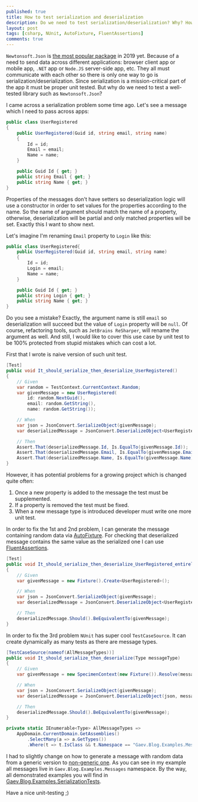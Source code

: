 ```yaml
---
published: true
title: How to test serialization and deserialization
description: Do we need to test serialization/deserialization? Why? How?
layout: post
tags: [csharp, NUnit, AutoFixture, FluentAssertions]
comments: true
---
```


`Newtonsoft.Json` is [the most popular package](https://www.nuget.org/stats/packages) in 2019 yet. Because of a need to send data across different applications: browser client app or mobile app, `.NET` app or `Node.JS` server-side app, etc. They all must communicate with each other so there is only one way to go is serialization/deserialization. Since serialization is a mission-critical part of the app it must be proper unit tested. But why do we need to test a well-tested library such as `Newtonsoft.Json`?

I came across a serialization problem some time ago. Let's see a message which I need to pass across apps:

```c#
public class UserRegistered
{
    public UserRegistered(Guid id, string email, string name)
    {
        Id = id;
        Email = email;
        Name = name;
    }

    public Guid Id { get; }
    public string Email { get; }
    public string Name { get; }
}
```

Properties of the messages don't have setters so deserialization logic will use a constructor in order to set values for the properties according to the name. So the name of argument should match the name of a property, otherwise, deserialization will be partial and only matched properties will be set. Exactly this I want to show next.

Let's imagine I'm renaming `Email` property to `Login` like this:

```c#
public class UserRegistered{
    public UserRegistered(Guid id, string email, string name)
    {
        Id = id;
        Login = email;
        Name = name;
    }

    public Guid Id { get; }
    public string Login { get; }
    public string Name { get; }
}
```

Do you see a mistake? Exactly, the argument name is still `email` so deserialization will succeed but the value of `Login` property will be `null`. Of course, refactoring tools, such as `JetBrains ReSharper`, will rename the argument as well. And still, I would like to cover this use case by unit test to be 100% protected from stupid mistakes which can cost a lot.

First that I wrote is naive version of such unit test.

```c#
[Test]
public void It_should_serialize_then_deserialize_UserRegistered()
{
    // Given
    var random = TestContext.CurrentContext.Random;
    var givenMessage = new UserRegistered(
        id: random.NextGuid(),
        email: random.GetString(),
        name: random.GetString());

    // When
    var json = JsonConvert.SerializeObject(givenMessage);
    var deserializedMessage = JsonConvert.DeserializeObject<UserRegistered>(json);

    // Then
    Assert.That(deserializedMessage.Id, Is.EqualTo(givenMessage.Id));
    Assert.That(deserializedMessage.Email, Is.EqualTo(givenMessage.Email));
    Assert.That(deserializedMessage.Name, Is.EqualTo(givenMessage.Name));
}
```

However, it has potential problems for a growing project which is changed quite often: 
1. Once a new property is added to the message the test must be supplemented.
2. If a property is removed the test must be fixed.
3. When a new message type is introduced developer must write one more unit test.

In order to fix the 1st and 2nd problem, I can generate the message containing random data via [AutoFixture](https://www.nuget.org/packages/AutoFixture). For checking that deserialized message contains the same value as the serialized one I can use [FluentAssertions](https://www.nuget.org/packages/FluentAssertions).

```c#
[Test]
public void It_should_serialize_then_deserialize_UserRegistered_entirely()
{
    // Given
    var givenMessage = new Fixture().Create<UserRegistered>();

    // When
    var json = JsonConvert.SerializeObject(givenMessage);
    var deserializedMessage = JsonConvert.DeserializeObject<UserRegistered>(json);

    // Then
    deserializedMessage.Should().BeEquivalentTo(givenMessage);
}
```

In order to fix the 3rd problem `NUnit` has super cool `TestCaseSource`. It can create dynamically as many tests as there are message types.

```c#
[TestCaseSource(nameof(AllMessageTypes))]
public void It_should_serialize_then_deserialize(Type messageType)
{
    // Given
    var givenMessage = new SpecimenContext(new Fixture()).Resolve(messageType);

    // When
    var json = JsonConvert.SerializeObject(givenMessage);
    var deserializedMessage = JsonConvert.DeserializeObject(json, messageType);

    // Then
    deserializedMessage.Should().BeEquivalentTo(givenMessage);
}

private static IEnumerable<Type> AllMessageTypes =>
    AppDomain.CurrentDomain.GetAssemblies()
        .SelectMany(a => a.GetTypes())
        .Where(t => t.IsClass && t.Namespace == "Gaev.Blog.Examples.Messages");
```

I had to slightly change on how to generate a message with random data from a generic version to [non-generic one](https://github.com/AutoFixture/AutoFixture/issues/97#issuecomment-17064685). As you can see in my example all messages live in `Gaev.Blog.Examples.Messages` namespace. By the way, all demonstrated examples you will find in [Gaev.Blog.Examples.SerializationTests](https://github.com/gaevoy/Gaev.Blog.Examples/tree/2.2.0/Gaev.Blog.Examples.SerializationTests).

Have a nice unit-testing ;)